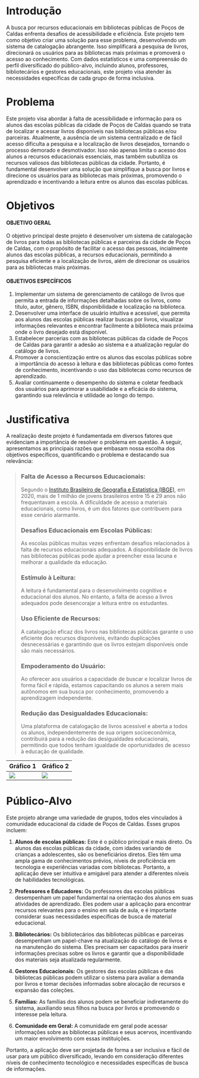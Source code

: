 # Introdução

A busca por recursos educacionais em bibliotecas públicas de Poços de Caldas enfrenta desafios de acessibilidade e eficiência. Este projeto tem como objetivo criar uma solução para esse problema, desenvolvendo um sistema de catalogação abrangente. Isso simplificará a pesquisa de livros, direcionará os usuários para as bibliotecas mais próximas e promoverá o acesso ao conhecimento. Com dados estatísticos e uma compreensão do perfil diversificado do público-alvo, incluindo alunos, professores, bibliotecários e gestores educacionais, este projeto visa atender às necessidades específicas de cada grupo de forma inclusiva.

# Problema

Este projeto visa abordar à falta de acessibilidade e informação para os alunos das escolas públicas da cidade de Poços de Caldas quando se trata de localizar e acessar livros disponíveis nas bibliotecas públicas e/ou parceiras. Atualmente, a ausência de um sistema centralizado e de fácil acesso dificulta a pesquisa e a localização de livros desejados, tornando o processo demorado e desmotivador. Isso não apenas limita o acesso dos alunos a recursos educacionais essenciais, mas também subutiliza os recursos valiosos das bibliotecas públicas da cidade. Portanto, é fundamental desenvolver uma solução que simplifique a busca por livros e direcione os usuários para as bibliotecas mais próximas, promovendo o aprendizado e incentivando a leitura entre os alunos das escolas públicas. 

# Objetivos

#### OBJETIVO GERAL
O objetivo principal deste projeto é desenvolver um sistema de catalogação de livros para todas as bibliotecas públicas e parceiras da cidade de Poços de Caldas, com o propósito de facilitar o acesso das pessoas, incialmente alunos das escolas públicas, a recursos educacionais, permitindo a pesquisa eficiente e a localização de livros, além de direcionar os usuários para as bibliotecas mais próximas.

 #### OBJETIVOS ESPECÍFICOS
 1. Implementar um sistema de gerenciamento de catálogo de livros que permita a entrada de informações detalhadas sobre os livros, como título, autor, gênero, ISBN, disponibilidade e localização na biblioteca.
 2. Desenvolver uma interface de usuário intuitiva e acessível, que permita aos alunos das escolas públicas realizar buscas por livros, visualizar informações relevantes e encontrar facilmente a biblioteca mais próxima onde o livro desejado está disponível.
 3. Estabelecer parcerias com as bibliotecas públicas da cidade de Poços de Caldas para garantir a adesão ao sistema e a atualização regular do catálogo de livros.
 4. Promover a conscientização entre os alunos das escolas públicas sobre a importância do acesso à leitura e das bibliotecas públicas como fontes de conhecimento, incentivando o uso das bibliotecas como recursos de aprendizado.
 5. Avaliar continuamente o desempenho do sistema e coletar feedback dos usuários para aprimorar a usabilidade e a eficácia do sistema, garantindo sua relevância e utilidade ao longo do tempo.

# Justificativa

A realização deste projeto é fundamentada em diversos fatores que evidenciam a importância de resolver o problema em questão. A seguir, apresentamos as principais razões que embasam nossa escolha dos objetivos específicos, quantificando o problema e destacando sua relevância:

> ### **Falta de Acesso a Recursos Educacionais:** 
> Segundo o [Instituto Brasileiro de Geografia e Estatística (IBGE)](https://agenciadenoticias.ibge.gov.br/agencia-noticias/2012-agencia-de-noticias/noticias/29434-oito-em-cada-dez-jovens-que-nunca-frequentaram-escola-estavam-sem-ocupacao-em-2019), em 2020, mais de 1 milhão de jovens brasileiros entre 15 e 29 anos não frequentavam a escola. A dificuldade de acesso a materiais educacionais, como livros, é um dos fatores que contribuem para esse cenário alarmante.
> ### **Desafios Educacionais em Escolas Públicas:**
> As escolas públicas muitas vezes enfrentam desafios relacionados à falta de recursos educacionais adequados. A disponibilidade de livros nas bibliotecas públicas pode ajudar a preencher essa lacuna e melhorar a qualidade da educação.
> ### **Estímulo à Leitura:** 
> A leitura é fundamental para o desenvolvimento cognitivo e educacional dos alunos. No entanto, a falta de acesso a livros adequados pode desencorajar a leitura entre os estudantes.
> ### **Uso Eficiente de Recursos:**
> A catalogação eficaz dos livros nas bibliotecas públicas garante o uso eficiente dos recursos disponíveis, evitando duplicações desnecessárias e garantindo que os livros estejam disponíveis onde são mais necessários.
> ### **Empoderamento do Usuário:**
> Ao oferecer aos usuários a capacidade de buscar e localizar livros de forma fácil e rápida, estamos capacitando os alunos a serem mais autônomos em sua busca por conhecimento, promovendo a aprendizagem independente.
> ### **Redução das Desigualdades Educacionais:**
> Uma plataforma de catalogação de livros acessível e aberta a todos os alunos, independentemente de sua origem socioeconômica, contribuirá para a redução das desigualdades educacionais, permitindo que todos tenham igualdade de oportunidades de acesso à educação de qualidade.

| Gráfico 1 | Gráfico 2 |
| --- | --- | 
| <img src="https://agenciadenoticias.ibge.gov.br/images/agenciadenoticias/estatisticas_sociais/2020_11/grafico-sis-nem-nem_UF.jpg"/> | <img src="https://agenciadenoticias.ibge.gov.br/images/agenciadenoticias/estatisticas_sociais/2020_11/grafico-sis-nem-nem_sexo-cor-raca.jpg"/> |

#  Público-Alvo

Este projeto abrange uma variedade de grupos, todos eles vinculados à comunidade educacional da cidade de Poços de Caldas. Esses grupos incluem:

1. **Alunos de escolas públicas:** 
    Este é o público principal e mais direto. Os alunos das escolas públicas da cidade, com idades variando de crianças a adolescentes, são os beneficiários diretos. Eles têm uma ampla gama de conhecimentos prévios, níveis de proficiência em tecnologia e experiências variadas com bibliotecas. Portanto, a aplicação deve ser intuitiva e amigável para atender a diferentes níveis de habilidades tecnológicas.
2. **Professores e Educadores:**
    Os professores das escolas públicas desempenham um papel fundamental na orientação dos alunos em suas atividades de aprendizado. Eles podem usar a aplicação para encontrar recursos relevantes para o ensino em sala de aula, e é importante considerar suas necessidades específicas de busca de material educacional.

3. **Bibliotecários:** 
    Os bibliotecários das bibliotecas públicas e parceiras desempenham um papel-chave na atualização do catálogo de livros e na manutenção do sistema. Eles precisam ser capacitados para inserir informações precisas sobre os livros e garantir que a disponibilidade dos materiais seja atualizada regularmente.

4. **Gestores Educacionais:** 
    Os gestores das escolas públicas e das bibliotecas públicas podem utilizar o sistema para avaliar a demanda por livros e tomar decisões informadas sobre alocação de recursos e expansão das coleções.

5. **Famílias:** 
    As famílias dos alunos podem se beneficiar indiretamente do sistema, auxiliando seus filhos na busca por livros e promovendo o interesse pela leitura.

6. **Comunidade em Geral:** 
    A comunidade em geral pode acessar informações sobre as bibliotecas públicas e seus acervos, incentivando um maior envolvimento com essas instituições.

Portanto, a aplicação deve ser projetada de forma a ser inclusiva e fácil de usar para um público diversificado, levando em consideração diferentes níveis de conhecimento tecnológico e necessidades específicas de busca de informações.